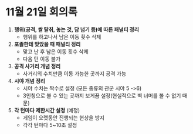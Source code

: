 # 11월 21일 회의록

1. **행위(공격, 쌀 탈취, 놓는 것, 담 넘기 등)에 따른 패널티 정리**
   * 행위를 하고나서 남은 이동 횟수 삭제
2. **포졸한테 맞았을 때 패널티 정리**
   * 맞고 난 후 남은 이동 횟수 삭제
   * 다음 턴 이동 불가
3. **공격 사거리 개념 정리**
   * 사거리의 수치만큼 이동 가능한 곳까지 공격 가능
4. **시야 개념 정리**
   * 시야 수치는 짝수로 설정 (모든 종류의 관군 시야 5 ->6)
   * 3인칭으로 볼 수 있는 곳까지 보게끔 설정(현실적으로 벽 너머를 볼 수 없기 때문)
5. **각 턴마다 제한시간 설정** (예정)
   * 게임이 오랫동안 진행되는 현상을 방지
   * 각각 턴마다 5~10초 설정